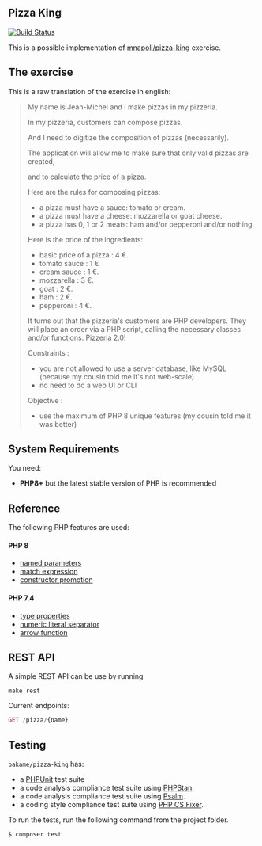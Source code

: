 Pizza King
----

[![Build Status](https://github.com/bakame-php/pizza-king/workflows/build/badge.svg)](https://github.com/bakame-php/pizza-king/actions?query=workflow%3A%22build%22)

This is a possible implementation of [mnapoli/pizza-king](https://github.com/mnapoli/pizza-king) exercise.

The exercise
-------

This is a raw translation of the exercise in english:

> My name is Jean-Michel and I make pizzas in my pizzeria.
>
> In my pizzeria, customers can compose pizzas.
>
> And I need to digitize the composition of pizzas (necessarily).
>
> The application will allow me to make sure that only valid pizzas are created, 
>
> and to calculate the price of a pizza.
>
> Here are the rules for composing pizzas:
>
> - a pizza must have a sauce: tomato or cream.
> - a pizza must have a cheese: mozzarella or goat cheese.
> - a pizza has 0, 1 or 2 meats: ham and/or pepperoni and/or nothing.
>
> Here is the price of the ingredients:
>
> - basic price of a pizza : 4 €.
> - tomato sauce : 1 €
> - cream sauce : 1 €.
> - mozzarella : 3 €.
> - goat : 2 €.
> - ham : 2 €.
> - pepperoni : 4 €.
>
> It turns out that the pizzeria's customers are PHP developers.
> They will place an order via a PHP script, calling the necessary classes and/or functions.
> Pizzeria 2.0!
>
> Constraints :
>
> - you are not allowed to use a server database, like MySQL (because my cousin told me it's not web-scale)
> - no need to do a web UI or CLI
>
> Objective :
>
> - use the maximum of PHP 8 unique features (my cousin told me it was better)

System Requirements
-------

You need:

- **PHP8+** but the latest stable version of PHP is recommended

Reference
-------

The following PHP features are used:

#### PHP 8

- [named parameters](https://wiki.php.net/rfc/named_params)
- [match expression](https://wiki.php.net/rfc/match_expression_v2)
- [constructor promotion](https://wiki.php.net/rfc/constructor_promotion)

#### PHP 7.4

- [type properties](https://wiki.php.net/rfc/typed_properties_v2)
- [numeric literal separator](https://wiki.php.net/rfc/numeric_literal_separator)
- [arrow function](https://wiki.php.net/rfc/arrow_functions_v2)

REST API
-------

A simple REST API can be use by running

```
make rest
```

Current endpoints:

````php
GET /pizza/{name} 
````

Testing
-------

`bakame/pizza-king` has:

- a [PHPUnit](https://phpunit.de) test suite
- a code analysis compliance test suite using [PHPStan](https://phpstan.org).
- a code analysis compliance test suite using [Psalm](https://psalm.dev).
- a coding style compliance test suite using [PHP CS Fixer](https://cs.symfony.com).

To run the tests, run the following command from the project folder.

``` bash
$ composer test
```
